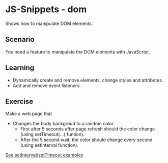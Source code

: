 # JS-Snippets - dom
Shows how to manipulate DOM elements.

## Scenario
You need a feature to manipulate the DOM elements with JavaScript.

## Learning
- Dynamically create and remove elements, change styles and attributes.
- Add and remove event listeners.

## Exercise
Make a web page that 
- Changes the body backgroud to a random color
    - First after 5 seconds after page refresh should the color change (using setTimeout(...) funtion).
    -  After the 5 second wait, the color should change every second (using setInterval function).
    
[See setInterval/setTimeout examples](https://javascript.info/settimeout-setinterval)
